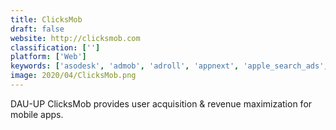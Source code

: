 ```yaml
---
title: ClicksMob
draft: false 
website: http://clicksmob.com
classification: ['']
platform: ['Web']
keywords: ['asodesk', 'admob', 'adroll', 'appnext', 'apple_search_ads', 'jampp', 'leadbolt', 'liftoff', 'localytics', 'manage', 'moblin', 'nativex', 'openx', 'partytrack', 'sensor_tower', 'site24x7', 'startapp', 'textpuff', 'tresensa', 'twilio_sms', 'widdit']
image: 2020/04/ClicksMob.png
---
```

DAU-UP ClicksMob provides user acquisition & revenue maximization for mobile apps.